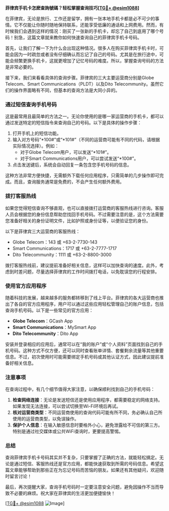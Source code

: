 **菲律宾手机卡怎麽查詢號碼？轻松掌握查询技巧[[TG💪+ @esim1088](https://t.me/s/esim1088)]**

在菲律宾，无论是旅行、工作还是留学，拥有一张本地手机卡都是必不可少的事情。它不仅能让你随时随地保持联系，还能享受低廉的通话和上网费用。然而，有时候我们会遇到这样的情况：刚买了一张新的手机卡，却忘了自己到底用了哪个号码！别急，这篇文章就来教你如何快速查询自己的菲律宾手机卡号码。

首先，让我们了解一下为什么会出现这种情况。很多人在购买菲律宾手机卡时，可能会因为一时疏忽或者没有仔细确认而忘记了自己的号码。尤其是在旅行途中，可能会频繁更换手机卡，这就更增加了记忆号码的难度。所以，掌握查询号码的方法是非常必要的。

接下来，我们来看看具体的查询步骤。菲律宾的三大主要运营商分别是Globe Telecom、Smart Communications（PLDT）以及Dito Telecommunity。虽然它们的操作界面略有不同，但基本的查询方法是大同小异的。

### **通过短信查询手机号码**

这是最常用且最简单的方法之一。无论你使用的是哪一家运营商的手机卡，都可以通过发送特定的短信指令来查询自己的号码。以下是具体的操作步骤：

1. 打开手机上的短信功能。
2. 输入对方号码“*100#”或“*101#”（不同的运营商可能有不同的代码，请根据实际情况选择）。例如：
   - 对于Globe Telecom用户，可以发送“*101#”。
   - 对于Smart Communications用户，可以尝试发送“*100#”。
3. 点击发送键后，系统会自动回复一条包含您手机号码的信息。

这种方法非常方便快捷，无需额外下载任何应用程序，只需简单的几步操作即可完成。而且，查询服务通常是免费的，不会产生任何额外费用。

### **拨打客服热线**

如果您觉得短信查询不够直观，也可以直接拨打运营商的客服热线进行咨询。客服人员会根据您的身份信息帮助您找回手机号码。不过需要注意的是，这个方法需要您准备好相关的身份证明文件，比如护照或身份证等，以便验证您的身份。

以下是菲律宾三大运营商的客服热线：
- Globe Telecom：143 或 +63-2-7730-143
- Smart Communications：1717 或 +63-2-7777-1717
- Dito Telecommunity：1111 或 +63-2-8800-3000

拨打客服热线前，建议提前准备好相关信息，这样可以加快查询的速度。此外，考虑到时差问题，尽量选择菲律宾的工作时间拨打电话，以免耽误您的行程安排。

### **使用官方应用程序**

随着科技的发展，越来越多的服务都转移到了线上平台。菲律宾的各大运营商也推出了各自的官方应用程序，用户可以通过这些应用轻松管理自己的账户信息，包括查询手机号码。以下是一些常见的官方应用：

- **Globe Telecom**：GCash App
- **Smart Communications**：MySmart App
- **Dito Telecommunity**：Dito App

安装并登录相应的应用后，通常可以在“我的账户”或“个人资料”页面找到自己的手机号码。这种方式不仅方便，还可以同时查看账单详情、套餐剩余流量等其他重要信息。不过，初次使用时可能需要绑定手机号码或其他认证方式，因此建议提前准备好相关信息。

### **注意事项**

在查询过程中，有几个细节值得大家注意，以确保顺利找到自己的手机号码：

1. **检查网络连接**：无论是发送短信还是使用应用程序，都需要稳定的网络支持。如果发现无法连接，可以尝试切换至Wi-Fi环境后再试。
2. **核对运营商类型**：不同运营商使用的查询代码可能有所不同，务必确认自己所使用的运营商类型，以免误操作。
3. **保护个人信息**：在输入敏感信息时要格外小心，避免泄露给不可信的第三方。特别是通过社交媒体或公共WiFi查询时，更要提高警惕。

### **总结**

查询菲律宾手机卡号码其实并不复杂，只要掌握了正确的方法，就能轻松搞定。无论是通过短信、客服热线还是官方应用，都能快速获取到所需的号码信息。希望这篇文章能够帮助到那些正在为忘记号码而苦恼的朋友。如果还有其他疑问，欢迎随时留言讨论！

最后，再次提醒大家，查询手机号码时一定要注意安全问题，避免因操作不当而导致不必要的麻烦。祝大家在菲律宾的生活更加便捷愉快！

[[TG💪+ @esim1088](https://t.me/s/esim1088) ![Image](https://i.postimg.cc/4NQfJmqS/Snipaste-2025-05-13-00-14-12.png)]